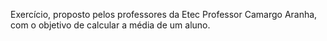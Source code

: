 Exercício, proposto pelos professores da Etec Professor Camargo Aranha, com o objetivo de calcular a média de um aluno. 
